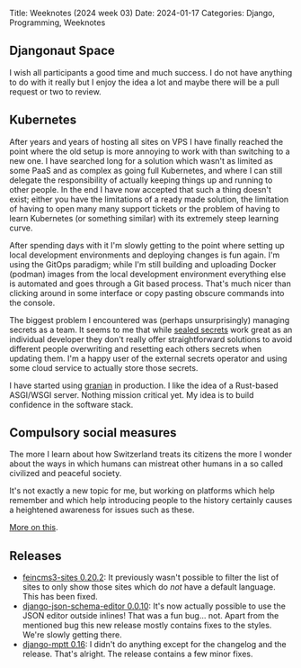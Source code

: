 Title: Weeknotes (2024 week 03)
Date: 2024-01-17
Categories: Django, Programming, Weeknotes

## Djangonaut Space

I wish all participants a good time and much success. I do not have anything to do with it really but I enjoy the idea a lot and maybe there will be a pull request or two to review.

## Kubernetes

After years and years of hosting all sites on VPS I have finally reached the point where the old setup is more annoying to work with than switching to a new one. I have searched long for a solution which wasn't as limited as some PaaS and as complex as going full Kubernetes, and where I can still delegate the responsibility of actually keeping things up and running to other people. In the end I have now accepted that such a thing doesn't exist; either you have the limitations of a ready made solution, the limitation of having to open many many support tickets or the problem of having to learn Kubernetes (or something similar) with its extremely steep learning curve.

After spending days with it I'm slowly getting to the point where setting up local development environments and deploying changes is fun again. I'm using the GitOps paradigm; while I'm still building and uploading Docker (podman) images from the local development environment everything else is automated and goes through a Git based process. That's much nicer than clicking around in some interface or copy pasting obscure commands into the console.

The biggest problem I encountered was (perhaps unsurprisingly) managing secrets as a team. It seems to me that while [sealed secrets](https://github.com/bitnami-labs/sealed-secrets/) work great as an individual developer they don't really offer straightforward solutions to avoid different people overwriting and resetting each others secrets when updating them. I'm a happy user of the external secrets operator and using some cloud service to actually store those secrets.

I have started using [granian](https://github.com/emmett-framework/granian/) in production. I like the idea of a Rust-based ASGI/WSGI server. Nothing mission critical yet. My idea is to build confidence in the software stack.

## Compulsory social measures

The more I learn about how Switzerland treats its citizens the more I wonder about the ways in which humans can mistreat other humans in a so called civilized and peaceful society.

It's not exactly a new topic for me, but working on platforms which help remember and which help introducing people to the history certainly causes a heightened awareness for issues such as these.

[More on this](https://www.bj.admin.ch/bj/en/home/gesellschaft/fszm.html).

## Releases

- [feincms3-sites 0.20.2](https://pypi.org/project/feincms3-sites/): It
  previously wasn't possible to filter the list of sites to only show those
  sites which do *not* have a default language. This has been fixed.
- [django-json-schema-editor 0.0.10](https://pypi.org/project/django-json-schema-editor/): It's now actually possible to use the JSON editor outside inlines! That was a fun bug... not. Apart from the mentioned bug this new release mostly contains fixes to the styles. We're slowly getting there.
- [django-mptt 0.16](https://pypi.org/project/django-mptt/): I didn't do anything except for the changelog and the release. That's alright. The release contains a few minor fixes.
